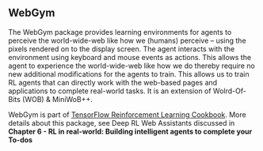 ## WebGym

The WebGym package provides learning environments for agents to perceive the world-wide-web like how we (humans) perceive – using the pixels rendered on to the display screen. The agent interacts with the environment using keyboard and mouse events as actions. This allows the agent to experience the world-wide-web like how we do thereby require no new additional modifications for the agents to train. This allows us to train RL agents that can directly work with the web-based pages and applications to complete real-world tasks. It is an extension of Wolrd-Of-Bits (WOB) & MiniWoB++.

WebGym is part of [TensorFlow Reinforcement Learning Cookbook](https://github.com/PacktPublishing/Tensorflow-2-Reinforcement-Learning-Cookbook). More details about this package, see Deep RL Web Assistants discussed in **Chapter 6 - RL in real-world: Building intelligent agents to complete your To-dos**
